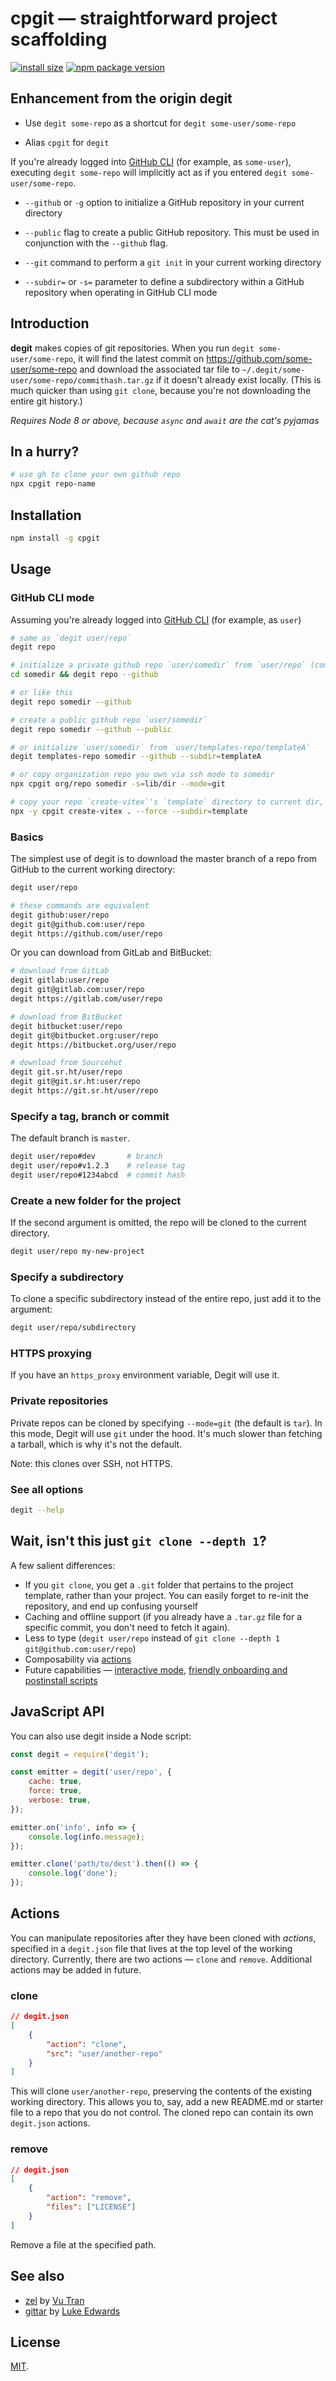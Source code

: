 # cpgit — straightforward project scaffolding
[![install size](https://badgen.net/packagephobia/install/cpgit)](https://packagephobia.now.sh/result?p=cpgit)
[![npm package version](https://badgen.net/npm/v/cpgit)](https://npm.im/cpgit)

## Enhancement from the origin degit

- Use `degit some-repo` as a shortcut for `degit some-user/some-repo`

- Alias `cpgit` for `degit`

If you're already logged into [GitHub CLI](https://cli.github.com/) (for example, as `some-user`), executing `degit some-repo` will implicitly act as if you entered `degit some-user/some-repo`.

- `--github` or `-g` option to initialize a GitHub repository in your current directory

- `--public` flag to create a public GitHub repository. This must be used in conjunction with the `--github` flag.

- `--git` command to perform a `git init` in your current working directory

- `--subdir=` or `-s=` parameter to define a subdirectory within a GitHub repository when operating in GitHub CLI mode

## Introduction

**degit** makes copies of git repositories. When you run `degit some-user/some-repo`, it will find the latest commit on https://github.com/some-user/some-repo and download the associated tar file to `~/.degit/some-user/some-repo/commithash.tar.gz` if it doesn't already exist locally. (This is much quicker than using `git clone`, because you're not downloading the entire git history.)

_Requires Node 8 or above, because `async` and `await` are the cat's pyjamas_

## In a hurry?
```bash
# use gh to clone your own github repo
npx cpgit repo-name
```

## Installation

```bash
npm install -g cpgit
```

## Usage

### GitHub CLI mode
Assuming you're already logged into [GitHub CLI](https://cli.github.com/) (for example, as `user`)
```bash
# same as `degit user/repo`
degit repo

# initialize a private github repo `user/somedir` from `user/repo` (commit and push immediately)
cd somedir && degit repo --github

# or like this
degit repo somedir --github

# create a public github repo `user/somedir`
degit repo somedir --github --public

# or initialize `user/somedir` from `user/templates-repo/templateA`
degit templates-repo somedir --github --subdir=templateA

# or copy organization repo you own via ssh mode to somedir
npx cpgit org/repo somedir -s=lib/dir --mode=git

# copy your repo `create-vitex`'s `template` directory to current dir, overwrite existing file
npx -y cpgit create-vitex . --force --subdir=template
```

### Basics

The simplest use of degit is to download the master branch of a repo from GitHub to the current working directory:

```bash
degit user/repo

# these commands are equivalent
degit github:user/repo
degit git@github.com:user/repo
degit https://github.com/user/repo
```

Or you can download from GitLab and BitBucket:

```bash
# download from GitLab
degit gitlab:user/repo
degit git@gitlab.com:user/repo
degit https://gitlab.com/user/repo

# download from BitBucket
degit bitbucket:user/repo
degit git@bitbucket.org:user/repo
degit https://bitbucket.org/user/repo

# download from Sourcehut
degit git.sr.ht/user/repo
degit git@git.sr.ht:user/repo
degit https://git.sr.ht/user/repo
```

### Specify a tag, branch or commit

The default branch is `master`.

```bash
degit user/repo#dev       # branch
degit user/repo#v1.2.3    # release tag
degit user/repo#1234abcd  # commit hash
````

### Create a new folder for the project

If the second argument is omitted, the repo will be cloned to the current directory.

```bash
degit user/repo my-new-project
```

### Specify a subdirectory

To clone a specific subdirectory instead of the entire repo, just add it to the argument:

```bash
degit user/repo/subdirectory
```

### HTTPS proxying

If you have an `https_proxy` environment variable, Degit will use it.

### Private repositories

Private repos can be cloned by specifying `--mode=git` (the default is `tar`). In this mode, Degit will use `git` under the hood. It's much slower than fetching a tarball, which is why it's not the default.

Note: this clones over SSH, not HTTPS.

### See all options

```bash
degit --help
```

## Wait, isn't this just `git clone --depth 1`?

A few salient differences:

- If you `git clone`, you get a `.git` folder that pertains to the project template, rather than your project. You can easily forget to re-init the repository, and end up confusing yourself
- Caching and offline support (if you already have a `.tar.gz` file for a specific commit, you don't need to fetch it again).
- Less to type (`degit user/repo` instead of `git clone --depth 1 git@github.com:user/repo`)
- Composability via [actions](#actions)
- Future capabilities — [interactive mode](https://github.com/Rich-Harris/degit/issues/4), [friendly onboarding and postinstall scripts](https://github.com/Rich-Harris/degit/issues/6)

## JavaScript API

You can also use degit inside a Node script:

```js
const degit = require('degit');

const emitter = degit('user/repo', {
	cache: true,
	force: true,
	verbose: true,
});

emitter.on('info', info => {
	console.log(info.message);
});

emitter.clone('path/to/dest').then(() => {
	console.log('done');
});
```

## Actions

You can manipulate repositories after they have been cloned with _actions_, specified in a `degit.json` file that lives at the top level of the working directory. Currently, there are two actions — `clone` and `remove`. Additional actions may be added in future.

### clone

```json
// degit.json
[
	{
		"action": "clone",
		"src": "user/another-repo"
	}
]
```

This will clone `user/another-repo`, preserving the contents of the existing working directory. This allows you to, say, add a new README.md or starter file to a repo that you do not control. The cloned repo can contain its own `degit.json` actions.

### remove

```json
// degit.json
[
	{
		"action": "remove",
		"files": ["LICENSE"]
	}
]
```

Remove a file at the specified path.

## See also

- [zel](https://github.com/vutran/zel) by [Vu Tran](https://twitter.com/tranvu)
- [gittar](https://github.com/lukeed/gittar) by [Luke Edwards](https://twitter.com/lukeed05)

## License

[MIT](LICENSE.md).
